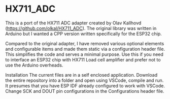 # HX711_ADC

This is a port of the HX711 ADC adapter created by Olav Kallhovd (https://github.com/olkal/HX711_ADC). The original library was written in Arduino but I wanted a CPP version written specifically for the ESP32 chip.

Compared to the original adapter, I have removed various optional elements and configurable items and made them static via a configuration header file. This simplifies the code and serves a minimal purpose. Use this if you need to interface an ESP32 chip with HX711 Load cell amplifier and prefer not to use the Arduino overheads.

Installation
The current files are in a self enclosed application. Download the entire repository into a folder and open using VSCode, compile and run. It presumes that you have ESP IDF already configured to work with VSCode. Change SCK and DOUT pin configurations in the Configurations header file.
